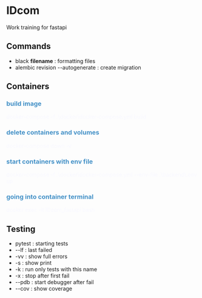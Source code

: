 <style>
question { color: #4491c7 }
answer { color: #f8f8ff }

</style>

# IDcom

Work training for fastapi

## Commands

- black **filename** : formatting files
- alembic revision --autogenerate : create migration

## Containers

### <question> build image

<answer> docker-compose -f .\docker\docker-compose.yml build

### <question> delete containers and volumes

<answer> docker-compose down -v

### <question> start containers with env file

<answer> docker-compose -f .\docker\docker-compose.yml --env-file .\backend\\.env up

### <question> going into container terminal

<answer> docker exec -it IDcom_fastapi bash

## Testing

- pytest : starting tests
- --lf : last failed
- -vv : show full errors
- -s : show print
- -k : run only tests with this name
- -x : stop after first fail
- --pdb : start debugger after fail
- --cov : show coverage
